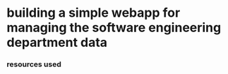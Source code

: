 # building a simple webapp for managing the software engineering department data #

### resources used ###

